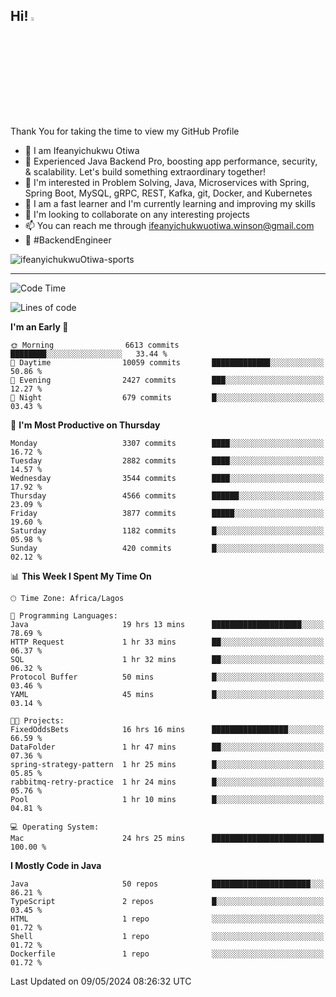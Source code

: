 <!-- BLOG-POST-LIST:START --><!-- BLOG-POST-LIST:END -->

## Hi! <img src="https://media.giphy.com/media/hvRJCLFzcasrR4ia7z/giphy.gif" width="4%"> 

Thank You for taking the time to view my GitHub Profile

- 👋 I am Ifeanyichukwu Otiwa
- 🚀 Experienced Java Backend Pro, boosting app performance, security, & scalability. Let's build something extraordinary together!
- 👀 I'm interested in Problem Solving, Java, Microservices with Spring, Spring Boot, MySQL, gRPC, REST, Kafka, git, Docker, and Kubernetes
- 🌱 I am a fast learner and I'm currently learning and improving my skills
- 💞️ I'm looking to collaborate on any interesting projects
- 📫 You can reach me through ifeanyichukwuotiwa.winson@gmail.com
- 🚀 #BackendEngineer

<p align="left" marginTop="10px"> <img src="https://komarev.com/ghpvc/?username=ifeanyichukwuOtiwa-sports&label=Profile%20views&color=0e75b6&style=for-the-badge" alt="ifeanyichukwuOtiwa-sports" /> </p>

***

<!--START_SECTION:waka-->
![Code Time](http://img.shields.io/badge/Code%20Time-2%2C487%20hrs%2036%20mins-blue)

![Lines of code](https://img.shields.io/badge/From%20Hello%20World%20I%27ve%20Written-5.2%20million%20lines%20of%20code-blue)

**I'm an Early 🐤** 

```text
🌞 Morning                6613 commits        ████████░░░░░░░░░░░░░░░░░   33.44 % 
🌆 Daytime                10059 commits       █████████████░░░░░░░░░░░░   50.86 % 
🌃 Evening                2427 commits        ███░░░░░░░░░░░░░░░░░░░░░░   12.27 % 
🌙 Night                  679 commits         █░░░░░░░░░░░░░░░░░░░░░░░░   03.43 % 
```
📅 **I'm Most Productive on Thursday** 

```text
Monday                   3307 commits        ████░░░░░░░░░░░░░░░░░░░░░   16.72 % 
Tuesday                  2882 commits        ████░░░░░░░░░░░░░░░░░░░░░   14.57 % 
Wednesday                3544 commits        ████░░░░░░░░░░░░░░░░░░░░░   17.92 % 
Thursday                 4566 commits        ██████░░░░░░░░░░░░░░░░░░░   23.09 % 
Friday                   3877 commits        █████░░░░░░░░░░░░░░░░░░░░   19.60 % 
Saturday                 1182 commits        █░░░░░░░░░░░░░░░░░░░░░░░░   05.98 % 
Sunday                   420 commits         █░░░░░░░░░░░░░░░░░░░░░░░░   02.12 % 
```


📊 **This Week I Spent My Time On** 

```text
🕑︎ Time Zone: Africa/Lagos

💬 Programming Languages: 
Java                     19 hrs 13 mins      ████████████████████░░░░░   78.69 % 
HTTP Request             1 hr 33 mins        ██░░░░░░░░░░░░░░░░░░░░░░░   06.37 % 
SQL                      1 hr 32 mins        ██░░░░░░░░░░░░░░░░░░░░░░░   06.32 % 
Protocol Buffer          50 mins             █░░░░░░░░░░░░░░░░░░░░░░░░   03.46 % 
YAML                     45 mins             █░░░░░░░░░░░░░░░░░░░░░░░░   03.14 % 

🐱‍💻 Projects: 
FixedOddsBets            16 hrs 16 mins      █████████████████░░░░░░░░   66.59 % 
DataFolder               1 hr 47 mins        ██░░░░░░░░░░░░░░░░░░░░░░░   07.36 % 
spring-strategy-pattern  1 hr 25 mins        █░░░░░░░░░░░░░░░░░░░░░░░░   05.85 % 
rabbitmq-retry-practice  1 hr 24 mins        █░░░░░░░░░░░░░░░░░░░░░░░░   05.76 % 
Pool                     1 hr 10 mins        █░░░░░░░░░░░░░░░░░░░░░░░░   04.81 % 

💻 Operating System: 
Mac                      24 hrs 25 mins      █████████████████████████   100.00 % 
```

**I Mostly Code in Java** 

```text
Java                     50 repos            ██████████████████████░░░   86.21 % 
TypeScript               2 repos             █░░░░░░░░░░░░░░░░░░░░░░░░   03.45 % 
HTML                     1 repo              ░░░░░░░░░░░░░░░░░░░░░░░░░   01.72 % 
Shell                    1 repo              ░░░░░░░░░░░░░░░░░░░░░░░░░   01.72 % 
Dockerfile               1 repo              ░░░░░░░░░░░░░░░░░░░░░░░░░   01.72 % 
```




 Last Updated on 09/05/2024 08:26:32 UTC
<!--END_SECTION:waka-->

<!--
<p align="center">
![trophy](https://github-profile-trophy.vercel.app/?username=ifeanyichukwuOtiwa-sports&theme=onedark) (https://github.com/ryo-ma/github-profile-trophy)
</p>
-->

<!---
ifeanyi-otiwa/ifeanyi-otiwa is a ✨ special ✨ repository because its `README.md` (this file) appears on your GitHub profile.
You can click the Preview link to take a look at your changes.
--->
